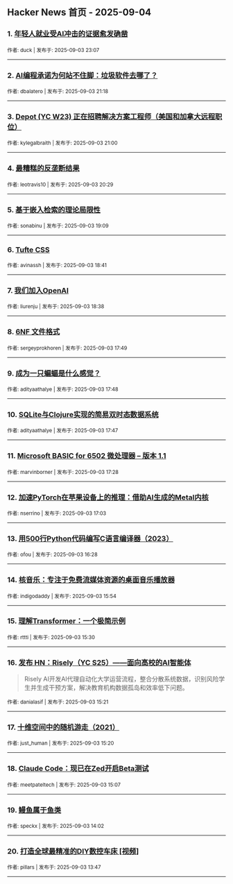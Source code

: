 ## Hacker News 首页 - 2025-09-04


### 1. [年轻人就业受AI冲击的证据愈发确凿](https://news.ycombinator.com/item?id=45121342)

<sub>作者: duck | 发布于: 2025-09-03 23:07</sub>

---

### 2. [AI编程承诺为何站不住脚：垃圾软件去哪了？](https://news.ycombinator.com/item?id=45120517)

<sub>作者: dbalatero | 发布于: 2025-09-03 21:18</sub>

---

### 3. [Depot (YC W23) 正在招聘解决方案工程师（美国和加拿大远程职位）](https://news.ycombinator.com/item?id=45120373)

<sub>作者: kylegalbraith | 发布于: 2025-09-03 21:00</sub>

---

### 4. [最糟糕的反垄断结果](https://news.ycombinator.com/item?id=45120050)

<sub>作者: leotravis10 | 发布于: 2025-09-03 20:29</sub>

---

### 5. [基于嵌入检索的理论局限性](https://news.ycombinator.com/item?id=45119397)

<sub>作者: sonabinu | 发布于: 2025-09-03 19:09</sub>

---

### 6. [Tufte CSS](https://news.ycombinator.com/item?id=45119103)

<sub>作者: avinassh | 发布于: 2025-09-03 18:41</sub>

---

### 7. [我们加入OpenAI](https://news.ycombinator.com/item?id=45119076)

<sub>作者: liurenju | 发布于: 2025-09-03 18:38</sub>

---

### 8. [6NF 文件格式](https://news.ycombinator.com/item?id=45118598)

<sub>作者: sergeyprokhoren | 发布于: 2025-09-03 17:49</sub>

---

### 9. [成为一只蝙蝠是什么感觉？](https://news.ycombinator.com/item?id=45118592)

<sub>作者: adityaathalye | 发布于: 2025-09-03 17:48</sub>

---

### 10. [SQLite与Clojure实现的简易双时态数据系统](https://news.ycombinator.com/item?id=45118585)

<sub>作者: adityaathalye | 发布于: 2025-09-03 17:47</sub>

---

### 11. [Microsoft BASIC for 6502 微处理器 – 版本 1.1](https://news.ycombinator.com/item?id=45118392)

<sub>作者: marvinborner | 发布于: 2025-09-03 17:28</sub>

---

### 12. [加速PyTorch在苹果设备上的推理：借助AI生成的Metal内核](https://news.ycombinator.com/item?id=45118111)

<sub>作者: nserrino | 发布于: 2025-09-03 17:03</sub>

---

### 13. [用500行Python代码编写C语言编译器（2023）](https://news.ycombinator.com/item?id=45117668)

<sub>作者: ofou | 发布于: 2025-09-03 16:28</sub>

---

### 14. [核音乐：专注于免费流媒体资源的桌面音乐播放器](https://news.ycombinator.com/item?id=45117230)

<sub>作者: indigodaddy | 发布于: 2025-09-03 15:54</sub>

---

### 15. [理解Transformer：一个极简示例](https://news.ycombinator.com/item?id=45116957)

<sub>作者: rttti | 发布于: 2025-09-03 15:30</sub>

---

### 16. [发布 HN：Risely（YC S25）——面向高校的AI智能体](https://news.ycombinator.com/item?id=45116859)
> Risely AI开发AI代理自动化大学运营流程，整合分散系统数据，识别风险学生并生成干预方案，解决教育机构数据孤岛和效率低下问题。

<sub>作者: danialasif | 发布于: 2025-09-03 15:21</sub>

---

### 17. [十维空间中的随机游走（2021）](https://news.ycombinator.com/item?id=45116849)

<sub>作者: just_human | 发布于: 2025-09-03 15:20</sub>

---

### 18. [Claude Code：现已在Zed开启Beta测试](https://news.ycombinator.com/item?id=45116688)

<sub>作者: meetpateltech | 发布于: 2025-09-03 15:07</sub>

---

### 19. [鳗鱼属于鱼类](https://news.ycombinator.com/item?id=45115941)

<sub>作者: speckx | 发布于: 2025-09-03 14:02</sub>

---

### 20. [打造全球最精准的DIY数控车床 [视频]](https://news.ycombinator.com/item?id=45115760)

<sub>作者: pillars | 发布于: 2025-09-03 13:47</sub>

---
